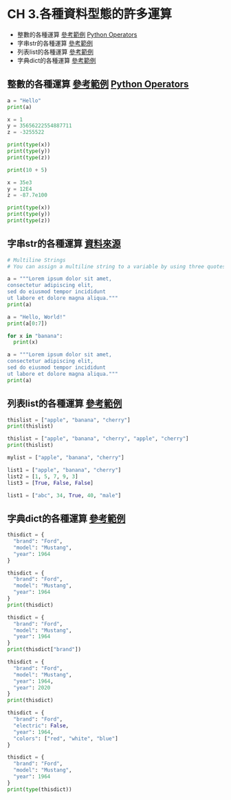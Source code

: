 # CH 3.各種資料型態的許多運算
  - 整數的各種運算 [參考範例](https://www.w3schools.com/python/python_numbers.asp)  [Python Operators](https://www.w3schools.com/python/python_operators.asp)
  - 字串str的各種運算 [參考範例](https://www.w3schools.com/python/python_strings.asp)
  - 列表list的各種運算  [參考範例](https://www.w3schools.com/python/python_lists.asp)
  - 字典dict的各種運算 [參考範例](https://www.w3schools.com/python/python_dictionaries.asp)

## 整數的各種運算 [參考範例](https://www.w3schools.com/python/python_numbers.asp)  [Python Operators](https://www.w3schools.com/python/python_operators.asp)

```python
a = "Hello"
print(a)

```

```python
x = 1
y = 35656222554887711
z = -3255522

print(type(x))
print(type(y))
print(type(z))

```

```python
print(10 + 5)

```

```python
x = 35e3
y = 12E4
z = -87.7e100

print(type(x))
print(type(y))
print(type(z))

```

## 字串str的各種運算 [資料來源](https://www.w3schools.com/python/python_strings.asp)
```python
# Multiline Strings
# You can assign a multiline string to a variable by using three quotes:

a = """Lorem ipsum dolor sit amet,
consectetur adipiscing elit,
sed do eiusmod tempor incididunt
ut labore et dolore magna aliqua."""
print(a)
```

```python
a = "Hello, World!"
print(a[0:7])
```

```python
for x in "banana":
  print(x)
```

```python
a = """Lorem ipsum dolor sit amet,
consectetur adipiscing elit,
sed do eiusmod tempor incididunt
ut labore et dolore magna aliqua."""
print(a)

```

## 列表list的各種運算  [參考範例](https://www.w3schools.com/python/python_lists.asp)

```python
thislist = ["apple", "banana", "cherry"]
print(thislist)

```

```python
thislist = ["apple", "banana", "cherry", "apple", "cherry"]
print(thislist)

```

```python
mylist = ["apple", "banana", "cherry"]

```

```python
list1 = ["apple", "banana", "cherry"]
list2 = [1, 5, 7, 9, 3]
list3 = [True, False, False]

```
```python
list1 = ["abc", 34, True, 40, "male"]

```
## 字典dict的各種運算 [參考範例](https://www.w3schools.com/python/python_dictionaries.asp)

```python
thisdict = {
  "brand": "Ford",
  "model": "Mustang",
  "year": 1964
}

```

```python
thisdict = {
  "brand": "Ford",
  "model": "Mustang",
  "year": 1964
}
print(thisdict)

```



```python
thisdict = {
  "brand": "Ford",
  "model": "Mustang",
  "year": 1964
}
print(thisdict["brand"])

```

```python
thisdict = {
  "brand": "Ford",
  "model": "Mustang",
  "year": 1964,
  "year": 2020
}
print(thisdict)

```



```python
thisdict = {
  "brand": "Ford",
  "electric": False,
  "year": 1964,
  "colors": ["red", "white", "blue"]
}


```

```python
thisdict = {
  "brand": "Ford",
  "model": "Mustang",
  "year": 1964
}
print(type(thisdict))


```






